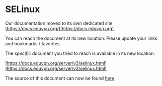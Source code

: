 # SELinux
    
Our documentation moved to its own dedicated site 
[https://docs.eduvpn.org/](https://docs.eduvpn.org).

You can reach the document at its new location. Please update your links and 
bookmarks / favorites.

The _specific_ document you tried to reach is available in its new location:

[https://docs.eduvpn.org/server/v3/selinux.html](https://docs.eduvpn.org/server/v3/selinux.html)

The source of this document can now be found [here](https://codeberg.org/eduVPN/documentation/src/branch/v3/selinux.md).
